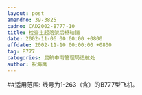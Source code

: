 ```yaml
---
layout: post
amendno: 39-3825
cadno: CAD2002-B777-10
title: 检查主起落架后枢轴销
date: 2002-11-06 00:00:00 +0800
effdate: 2002-11-10 00:00:00 +0800
tag: B777
categories: 民航中南管理局适航处
author: 祝海鹰
---
```


##适用范围:
线号为1-263（含）的B777型飞机。

